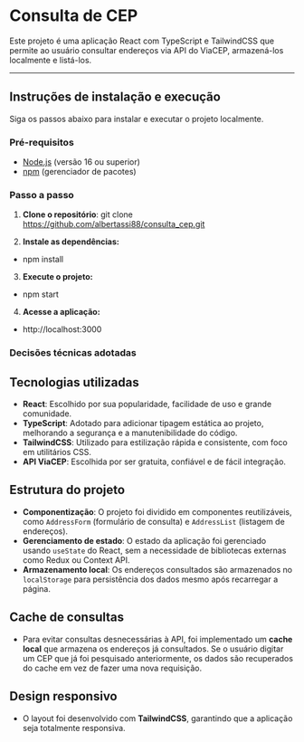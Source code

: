 # Consulta de CEP

Este projeto é uma aplicação React com TypeScript e TailwindCSS que permite ao usuário consultar endereços via API do ViaCEP, armazená-los localmente e listá-los.

---

## Instruções de instalação e execução

Siga os passos abaixo para instalar e executar o projeto localmente.

### Pré-requisitos

- [Node.js](https://nodejs.org/) (versão 16 ou superior)
- [npm](https://www.npmjs.com/) (gerenciador de pacotes)

### Passo a passo

1. **Clone o repositório**:
   git clone https://github.com/albertassi88/consulta_cep.git

2. **Instale as dependências:**
  - npm install

3. **Execute o projeto:**
  - npm start

4. **Acesse a aplicação:**
  - http://localhost:3000

### Decisões técnicas adotadas

## Tecnologias utilizadas

- **React**: Escolhido por sua popularidade, facilidade de uso e grande comunidade.
- **TypeScript**: Adotado para adicionar tipagem estática ao projeto, melhorando a segurança e a manutenibilidade do código.
- **TailwindCSS**: Utilizado para estilização rápida e consistente, com foco em utilitários CSS.
- **API ViaCEP**: Escolhida por ser gratuita, confiável e de fácil integração.

## Estrutura do projeto

- **Componentização**: O projeto foi dividido em componentes reutilizáveis, como `AddressForm` (formulário de consulta) e `AddressList` (listagem de endereços).
- **Gerenciamento de estado**: O estado da aplicação foi gerenciado usando `useState` do React, sem a necessidade de bibliotecas externas como Redux ou Context API.
- **Armazenamento local**: Os endereços consultados são armazenados no `localStorage` para persistência dos dados mesmo após recarregar a página.

## Cache de consultas

- Para evitar consultas desnecessárias à API, foi implementado um **cache local** que armazena os endereços já consultados. Se o usuário digitar um CEP que já foi pesquisado anteriormente, os dados são recuperados do cache em vez de fazer uma nova requisição.

## Design responsivo

- O layout foi desenvolvido com **TailwindCSS**, garantindo que a aplicação seja totalmente responsiva.

